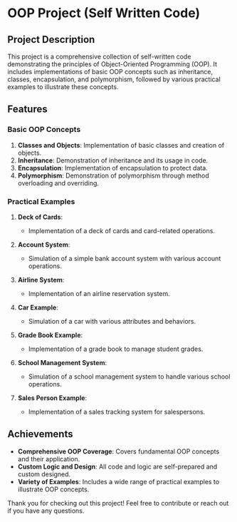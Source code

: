 
# OOP Project (Self Written Code)

## Project Description

This project is a comprehensive collection of self-written code demonstrating the principles of Object-Oriented Programming (OOP). It includes implementations of basic OOP concepts such as inheritance, classes, encapsulation, and polymorphism, followed by various practical examples to illustrate these concepts.

## Features

### Basic OOP Concepts

1. **Classes and Objects**: Implementation of basic classes and creation of objects.
2. **Inheritance**: Demonstration of inheritance and its usage in code.
3. **Encapsulation**: Implementation of encapsulation to protect data.
4. **Polymorphism**: Demonstration of polymorphism through method overloading and overriding.

### Practical Examples

1. **Deck of Cards**: 
   - Implementation of a deck of cards and card-related operations.


2. **Account System**: 
   - Simulation of a simple bank account system with various account operations.


3. **Airline System**: 
   - Implementation of an airline reservation system.


4. **Car Example**: 
   - Simulation of a car with various attributes and behaviors.


5. **Grade Book Example**: 
   - Implementation of a grade book to manage student grades.


6. **School Management System**: 
   - Simulation of a school management system to handle various school operations.

7. **Sales Person Example**: 
   - Implementation of a sales tracking system for salespersons.
  
## Achievements

- **Comprehensive OOP Coverage**: Covers fundamental OOP concepts and their application.
- **Custom Logic and Design**: All code and logic are self-prepared and custom designed.
- **Variety of Examples**: Includes a wide range of practical examples to illustrate OOP concepts.


Thank you for checking out this project! Feel free to contribute or reach out if you have any questions.